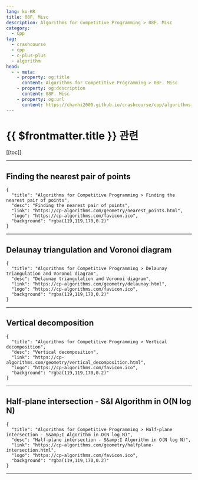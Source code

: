 ```yaml
---
lang: ko-KR
title: 08F. Misc
description: Algorithms for Competitive Programming > 08F. Misc
category:
  - Cpp
tag: 
  - crashcourse
  - cpp
  - c-plus-plus
  - algorithm
head:
  - - meta:
    - property: og:title
      content: Algorithms for Competitive Programming > 08F. Misc
    - property: og:description
      content: 08F. Misc
    - property: og:url
      content: https://chanhi2000.github.io/crashcourse/cpp/algorithms-for-competitive-programming/08-geometry/08F.html
---
```


# {{ $frontmatter.title }} 관련

[[toc]]

---

## Finding the nearest pair of points

```component VPCard
{
  "title": "Algorithms for Competitive Programming > Finding the nearest pair of points",
  "desc": "Finding the nearest pair of points",
  "link": "https://cp-algorithms.com/geometry/nearest_points.html",
  "logo": "https://cp-algorithms.com/favicon.ico",
  "background": "rgba(119,119,170,0.2)"
}
```

---

## Delaunay triangulation and Voronoi diagram

```component VPCard
{
  "title": "Algorithms for Competitive Programming > Delaunay triangulation and Voronoi diagram",
  "desc": "Delaunay triangulation and Voronoi diagram",
  "link": "https://cp-algorithms.com/geometry/delaunay.html",
  "logo": "https://cp-algorithms.com/favicon.ico",
  "background": "rgba(119,119,170,0.2)"
}
```

---

## Vertical decomposition

```component VPCard
{
  "title": "Algorithms for Competitive Programming > Vertical decomposition",
  "desc": "Vertical decomposition",
  "link": "https://cp-algorithms.com/geometry/vertical_decomposition.html",
  "logo": "https://cp-algorithms.com/favicon.ico",
  "background": "rgba(119,119,170,0.2)"
}
```

---

## Half-plane intersection - S&amp;I Algorithm in O(N log N)

```component VPCard
{
  "title": "Algorithms for Competitive Programming > Half-plane intersection - S&amp;I Algorithm in O(N log N)",
  "desc": "Half-plane intersection - S&amp;I Algorithm in O(N log N)",
  "link": "https://cp-algorithms.com/geometry/halfplane-intersection.html",
  "logo": "https://cp-algorithms.com/favicon.ico",
  "background": "rgba(119,119,170,0.2)"
}
```

---

<TagLinks />